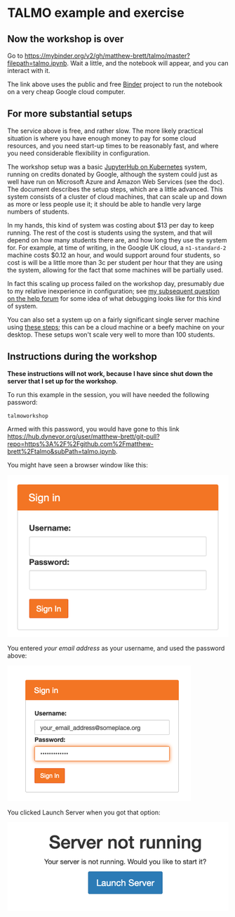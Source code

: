 # TALMO example and exercise

## Now the workshop is over

Go to <https://mybinder.org/v2/gh/matthew-brett/talmo/master?filepath=talmo.ipynb>.  Wait a little, and the notebook will appear, and you can interact with it.

The link above uses the public and free [Binder](https://jupyter.org/binder)
project to run the notebook on a very cheap Google cloud computer.

## For more substantial setups

The service above is free, and rather slow.  The more likely practical
situation is where you have enough money to pay for some cloud resources, and
you need start-up times to be reasonably fast, and where you need considerable
flexibility in configuration.

The workshop setup was a basic [JupyterHub on
Kubernetes](https://zero-to-jupyterhub.readthedocs.io) system, running on
credits donated by Google, although the system could just as well have run on Microsoft Azure and Amazon Web Services (see the doc).  The document describes the setup steps, which are a little advanced.   This system consists of a cluster of cloud machines, that can scale up and down as more or less people use it; it should be able to handle very large numbers of students.

In my hands, this kind of system was costing about \$13 per day to keep
running.  The rest of the cost is students using the system, and that will
depend on how many students there are, and how long they use the system for.
For example, at time of writing, in the Google UK cloud, a `n1-standard-2`
machine costs \$0.12 an hour, and would support around four students, so cost
is will be a little more than 3c per student per hour that they are using the
system, allowing for the fact that some machines will be partially used.

In fact this scaling up process failed on the workshop day, presumably due to
my relative inexperience in configuration; see [my subsequent question on the
help
forum](https://discourse.jupyter.org/t/scheduler-insufficient-memory-waiting-errors-any-suggestions/5314)
for some idea of what debugging looks like for this kind of system.

You can also set a system up on a fairly significant single server machine using [these steps](https://tljh.jupyter.org); this can be a cloud machine or a beefy machine on your desktop.  These setups won't scale very well to more than 100 students.

## Instructions during the workshop

**These instructions will not work, because I have since shut down the server
that I set up for the workshop**.

To run this example in the session, you will have needed the following
password:

```
talmoworkshop
```

Armed with this password, you would have gone to this link
<https://hub.dynevor.org/user/matthew-brett/git-pull?repo=https%3A%2F%2Fgithub.com%2Fmatthew-brett%2Ftalmo&subPath=talmo.ipynb>.

You might have seen a browser window like this:

![](images/uobhub_blank.png)

You entered *your email address* as your username, and used the password above:

![](images/uobhub_filled.png)

You clicked Launch Server when you got that option:

![](images/uobhub_server.png)
